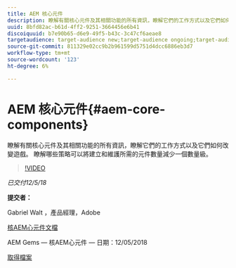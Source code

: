 ```yaml
---
title: AEM 核心元件
description: 瞭解有關核心元件及其相關功能的所有資訊，瞭解它們的工作方式以及它們如何改變遊戲。 瞭解哪些策略可以將建立和維護所需的元件數量減少一個數量級。
uuid: 8bfd82ac-b61d-4ff2-9251-3664456e6b41
discoiquuid: b7e90b65-d6e9-49f5-b43c-3c47cf6aeae8
targetaudience: target-audience new;target-audience ongoing;target-audience upgrader
source-git-commit: 811329e02cc9b2b961599d5751d4dcc6886eb3d7
workflow-type: tm+mt
source-wordcount: '123'
ht-degree: 6%

---
```



# AEM 核心元件{#aem-core-components}

瞭解有關核心元件及其相關功能的所有資訊，瞭解它們的工作方式以及它們如何改變遊戲。 瞭解哪些策略可以將建立和維護所需的元件數量減少一個數量級。

>[!VIDEO](https://video.tv.adobe.com/v/25674/)

*已交付12/5/18*

**提交者：**

Gabriel Walt ，產品經理，Adobe

[核AEM心元件文檔](https://helpx.adobe.com/experience-manager/core-components/user-guide.html)

AEM Gems — 核AEM心元件 — 日期：12/05/2018

[取得檔案](assets/aem-gems-aem-sitescorecomponents-12052018.pdf)
